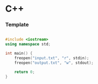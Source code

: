 # C++

### Template

```cpp

#include <iostream>
using namespace std;

int main() {
	freopen("input.txt", "r", stdin);
	freopen("output.txt", "w", stdout);

	return 0;
}
```
